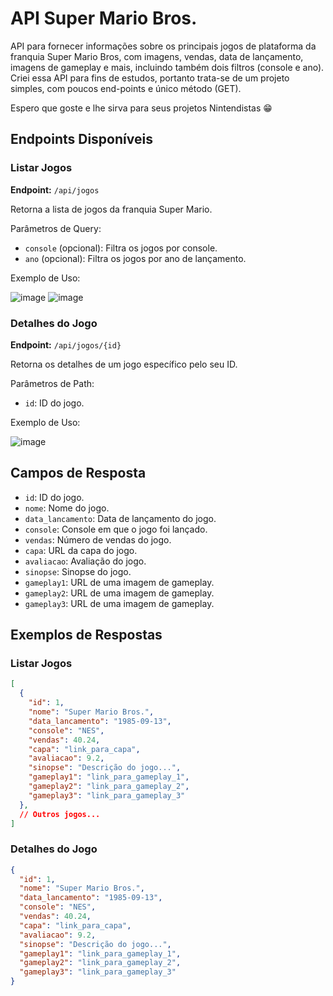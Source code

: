 # API Super Mario Bros.

API para fornecer informações sobre os principais jogos de plataforma da franquia Super Mario Bros, com imagens, vendas, data de lançamento, imagens de gameplay e mais, incluindo também dois filtros (console e ano). Criei essa API para fins de estudos, portanto trata-se de um projeto simples, com poucos end-points e único método (GET). 

Espero que goste e lhe sirva para seus projetos Nintendistas 😁

## Endpoints Disponíveis

### Listar Jogos

**Endpoint:** `/api/jogos`

Retorna a lista de jogos da franquia Super Mario.

Parâmetros de Query:

- `console` (opcional): Filtra os jogos por console.
- `ano` (opcional): Filtra os jogos por ano de lançamento.

Exemplo de Uso:

![image](https://github.com/oliveiratales/api-mario-bros/assets/118945743/f8646030-c634-4923-9e89-1682d1f34517)
![image](https://github.com/oliveiratales/api-mario-bros/assets/118945743/5706f2d3-4d4c-464b-89fd-cfddd7ea3bdc)

### Detalhes do Jogo

**Endpoint:** `/api/jogos/{id}`

Retorna os detalhes de um jogo específico pelo seu ID.

Parâmetros de Path:

- `id`: ID do jogo.

Exemplo de Uso:

![image](https://github.com/oliveiratales/api-mario-bros/assets/118945743/6ddd4183-659f-4c58-ad0d-2fe519ecc49d)

## Campos de Resposta

- `id`: ID do jogo.
- `nome`: Nome do jogo.
- `data_lancamento`: Data de lançamento do jogo.
- `console`: Console em que o jogo foi lançado.
- `vendas`: Número de vendas do jogo.
- `capa`: URL da capa do jogo.
- `avaliacao`: Avaliação do jogo.
- `sinopse`: Sinopse do jogo.
- `gameplay1`: URL de uma imagem de gameplay.
- `gameplay2`: URL de uma imagem de gameplay.
- `gameplay3`: URL de uma imagem de gameplay.

## Exemplos de Respostas

### Listar Jogos

```json
[
  {
    "id": 1,
    "nome": "Super Mario Bros.",
    "data_lancamento": "1985-09-13",
    "console": "NES",
    "vendas": 40.24,
    "capa": "link_para_capa",
    "avaliacao": 9.2,
    "sinopse": "Descrição do jogo...",
    "gameplay1": "link_para_gameplay_1",
    "gameplay2": "link_para_gameplay_2",
    "gameplay3": "link_para_gameplay_3"
  },
  // Outros jogos...
]

```

### Detalhes do Jogo

```json
{
  "id": 1,
  "nome": "Super Mario Bros.",
  "data_lancamento": "1985-09-13",
  "console": "NES",
  "vendas": 40.24,
  "capa": "link_para_capa",
  "avaliacao": 9.2,
  "sinopse": "Descrição do jogo...",
  "gameplay1": "link_para_gameplay_1",
  "gameplay2": "link_para_gameplay_2",
  "gameplay3": "link_para_gameplay_3"
}

```
